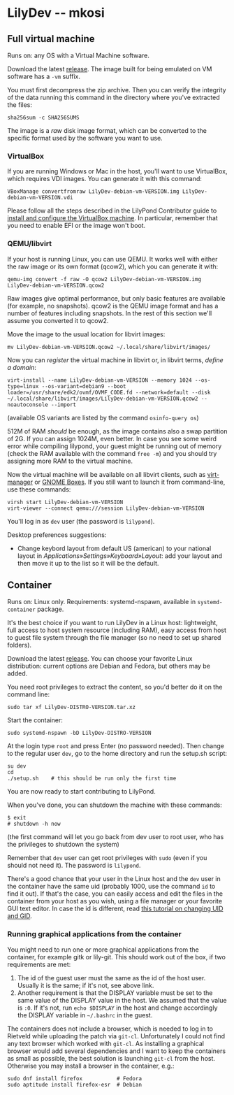 # LilyDev -- mkosi

## Full virtual machine

Runs on: any OS with a Virtual Machine software.

Download the latest [release](https://github.com/fedelibre/LilyDevOS/releases).
The image built for being emulated on VM software has a `-vm` suffix.

You must first decompress the zip archive.  Then you can verify the integrity
of the data running this command in the directory where you've extracted the
files:

    sha256sum -c SHA256SUMS

The image is a *raw* disk image format, which can be converted to the specific
format used by the software you want to use.

### VirtualBox

If you are running Windows or Mac in the host, you'll want to use VirtualBox,
which requires VDI images.  You can generate it with this command:

    VBoxManage convertfromraw LilyDev-debian-vm-VERSION.img LilyDev-debian-vm-VERSION.vdi

Please follow all the steps described in the LilyPond Contributor guide to
[install and configure the VirtualBox machine](http://lilypond.org/doc/v2.19/Documentation/contributor/lilydev#installing-lilydev-in-virtualbox).
In particular, remember that you need to enable EFI or the image won't boot.

### QEMU/libvirt

If your host is running Linux, you can use QEMU.  It works well with either
the raw image or its own format (qcow2), which you can generate it with:

    qemu-img convert -f raw -O qcow2 LilyDev-debian-vm-VERSION.img LilyDev-debian-vm-VERSION.qcow2

Raw images give optimal performance, but only basic features are available
(for example, no snapshots). qcow2 is the QEMU image format and has a number of
features including snapshots.  In the rest of this section we'll assume you
converted it to qcow2.

Move the image to the usual location for libvirt images:

    mv LilyDev-debian-vm-VERSION.qcow2 ~/.local/share/libvirt/images/

Now you can *register* the virtual machine in libvirt or, in libvirt terms,
*define a domain*:

    virt-install --name LilyDev-debian-vm-VERSION --memory 1024 --os-type=linux --os-variant=debian9 --boot loader=/usr/share/edk2/ovmf/OVMF_CODE.fd --network=default --disk ~/.local/share/libvirt/images/LilyDev-debian-vm-VERSION.qcow2 --noautoconsole --import

(available OS variants are listed by the command `osinfo-query os`)

512M of RAM *should* be enough, as the image contains also a swap partition
of 2G.  If you can assign 1024M, even better.
In case you see some weird error while compiling lilypond, your guest might be
running out of memory (check the RAM available with the command `free -m`)
and you should try assigning more RAM to the virtual machine.

Now the virtual machine will be available on all libvirt clients, such as
[virt-manager](https://virt-manager.org/) or
[GNOME Boxes](https://wiki.gnome.org/Apps/Boxes).
If you still want to launch it from command-line, use these commands:

    virsh start LilyDev-debian-vm-VERSION
    virt-viewer --connect qemu:///session LilyDev-debian-vm-VERSION

You'll log in as `dev` user (the password is `lilypond`).

Desktop preferences suggestions:

- Change keybord layout from default US (american) to your national layout in
*Applications»Settings»Keyboard»Layout*: add your layout and then move it up
to the list so it will be the default.


## Container

Runs on: Linux only.
Requirements: systemd-nspawn, available in `systemd-container` package.

It's the best choice if you want to run LilyDev in a Linux host: lightweight,
full access to host system resource (including RAM), easy access from host
to guest file system through the file manager (so no need to set up shared
folders).

Download the latest [release](https://github.com/fedelibre/LilyDevOS/releases).
You can choose your favorite Linux distribution: current options are Debian
and Fedora, but others may be added.

You need root privileges to extract the content, so you'd better do it on
the command line:

    sudo tar xf LilyDev-DISTRO-VERSION.tar.xz

Start the container:

    sudo systemd-nspawn -bD LilyDev-DISTRO-VERSION

At the login type `root` and press Enter (no password needed).  Then change to
the regular user `dev`, go to the home directory and run the setup.sh script:

    su dev
    cd
    ./setup.sh    # this should be run only the first time

You are now ready to start contributing to LilyPond.

When you've done, you can shutdown the machine with these commands:

    $ exit
    # shutdown -h now

(the first command will let you go back from dev user to root user,
who has the privileges to shutdown the system)

Remember that `dev` user can get root privileges with `sudo` (even if you
should not need it). The password is `lilypond`.

There's a good chance that your user in the Linux host and the `dev` user
in the container have the same uid (probably 1000, use the command `id`
to find it out).  If that's the case, you can easily access and edit the files
in the container from your host as you wish, using a file manager or your
favorite GUI text editor.
In case the id is different, read
[this tutorial on changing UID and GID](https://muffinresearch.co.uk/linux-changing-uids-and-gids-for-user/).

### Running graphical applications from the container

You might need to run one or more graphical applications from the container,
for example gitk or lily-git.  This should work out of the box, if two
requirements are met:

1. The id of the guest user must the same as the id of the host user. Usually
   it is the same; if it's not, see above link.
2. Another requirement is that the DISPLAY variable must be set to the same
   value of the DISPLAY value in the host. We assumed that the value is `:0`.
   If it's not, run `echo $DISPLAY` in the host and change accordingly the
   DISPLAY variable in `~/.bashrc` in the guest.

The containers does not include a browser, which is needed to log in to Rietveld
while uploading the patch via `git-cl`.  Unfortunately I could not find any text
browser which worked with `git-cl`.  As installing a graphical browser would
add several dependencies and I want to keep the containers as small as possible,
the best solution is launching `git-cl` from the host.  Otherwise you may
install a browser in the container, e.g.:

    sudo dnf install firefox           # Fedora
    sudo aptitude install firefox-esr  # Debian
